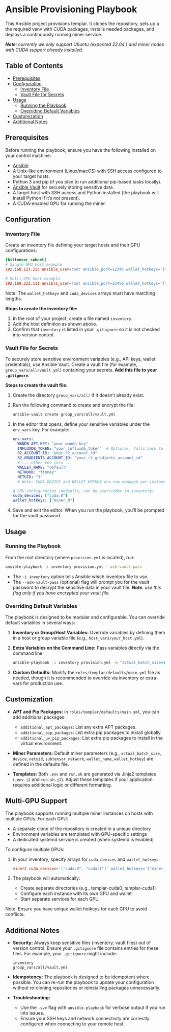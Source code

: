 # Ansible Provisioning Playbook

This Ansible project provisions templar. It clones the repository, sets up a the required venv with CUDA packages, installs needed packages, and deploys a continuously running miner service.

_**Note**: currently we only support Ubuntu (expected 22.04.) and miner nodes with CUDA support already installed._

## Table of Contents

- [Prerequisites](#prerequisites)
- [Configuration](#configuration)
  - [Inventory File](#inventory-file)
  - [Vault File for Secrets](#vault-file-for-secrets)
- [Usage](#usage)
  - [Running the Playbook](#running-the-playbook)
  - [Overriding Default Variables](#overriding-default-variables)
- [Customization](#customization)
- [Additional Notes](#additional-notes)

## Prerequisites

Before running the playbook, ensure you have the following installed on your control machine:

- [Ansible](https://docs.ansible.com/ansible/latest/installation_guide/intro_installation.html)
- A Unix-like environment (Linux/macOS) with SSH access configured to your target hosts.
- Python 3 and pip (if you plan to run additional pip-based tasks locally).
- [Ansible Vault](https://docs.ansible.com/ansible/latest/user_guide/vault.html) for securely storing sensitive data.
- A target host with SSH access and Python installed (the playbook will install Python if it’s not present).
- A CUDA-enabled GPU for running the miner.

## Configuration

### Inventory File

Create an inventory file defining your target hosts and their GPU configurations:

```ini
[bittensor_subnet]
# Single GPU host example
192.168.123.213 ansible_user=root ansible_port=12345 wallet_hotkeys='["miner"]' cuda_devices='["cuda"]'

# Multi-GPU host example
192.168.222.111 ansible_user=root ansible_port=23456 wallet_hotkeys='["miner_1", "miner_2", "miner_3", "miner_4"]' cuda_devices='["cuda:0", "cuda:1", "cuda:2", "cuda:3"]'
```

Note: The `wallet_hotkeys` and `cuda_devices` arrays must have matching lengths.

**Steps to create the inventory file:**

1. In the root of your project, create a file named `inventory`.
2. Add the host definition as shown above.
3. Confirm that `inventory` is listed in your `.gitignore` so it is not checked into version control.

### Vault File for Secrets

To securely store sensitive environment variables (e.g., API keys, wallet credentials), use Ansible Vault. Create a vault file (for example, `group_vars/all/vault.yml`) containing your secrets. **Add this file to your `.gitignore`**.

**Steps to create the vault file:**

1. Create the directory `group_vars/all/` if it doesn’t already exist.

2. Run the following command to create and encrypt the file:

   ```bash
   ansible-vault create group_vars/all/vault.yml
   ```

3. In the editor that opens, define your sensitive variables under the `env_vars` key. For example:

   ```yaml
   env_vars:
     WANDB_API_KEY: "your_wandb_key"
     INFLUXDB_TOKEN: "your_influxdb_token"  # Optional, falls back to default if not provided
     R2_ACCOUNT_ID: "your_r2_account_id"
     R2_GRADIENTS_ACCOUNT_ID: "your_r2_gradients_account_id"
     # ... other env vars ...
     WALLET_NAME: "default"
     NETWORK: "finney"
     NETUID: "3"
     # Note: CUDA_DEVICE and WALLET_HOTKEY are now managed per-instance

   # GPU configuration (defaults, can be overridden in inventory)
   cuda_devices: ["cuda:0"]
   wallet_hotkeys: ["miner_0"]
   ```

4. Save and exit the editor. When you run the playbook, you’ll be prompted for the vault password.

## Usage

### Running the Playbook

From the root directory (where `provision.yml` is located), run:

```bash
ansible-playbook -i inventory provision.yml --ask-vault-pass
```

- The `-i inventory` option tells Ansible which inventory file to use.
- The `--ask-vault-pass` (optional) flag will prompt you for the vault password to decrypt the sensitive data in your vault file. _**Note**: use this flag only if you have encrypted your vault file._

### Overriding Default Variables

The playbook is designed to be modular and configurable. You can override default variables in several ways:

1. **Inventory or Group/Host Variables:**
   Override variables by defining them in a host or group variable file (e.g., `host_vars/your_host.yml`).

2. **Extra Variables on the Command Line:**
   Pass variables directly via the command line:

   ```bash
   ansible-playbook -i inventory provision.yml -e "actual_batch_size=5 wallet_name=default wallet_hotkey=miner" --ask-vault-pass
   ```

3. **Custom Defaults:**
   Modify the `roles/templar/defaults/main.yml` file as needed, though it is recommended to override via inventory or extra-vars for production use.

## Customization

- **APT and Pip Packages:**
  In `roles/templar/defaults/main.yml`, you can add additional packages:
  - `additional_apt_packages`: List any extra APT packages.
  - `additional_pip_packages`: List extra pip packages to install globally.
  - `additional_uv_pip_packages`: List extra pip packages to install in the virtual environment.

- **Miner Parameters:**
  Default miner parameters (e.g., `actual_batch_size`, `device`, `netuid`, `subtensor_network`, `wallet_name`, `wallet_hotkey`) are defined in the defaults file.

- **Templates:**
  Both `.env` and `run.sh` are generated via Jinja2 templates (`.env.j2` and `run.sh.j2`). Adjust these templates if your application requires additional logic or different formatting.

## Multi-GPU Support

The playbook supports running multiple miner instances on hosts with multiple GPUs. For each GPU:

- A separate clone of the repository is created in a unique directory
- Environment variables are templated with GPU-specific settings
- A dedicated systemd service is created (when systemd is enabled)

To configure multiple GPUs:

1. In your inventory, specify arrays for `cuda_devices` and `wallet_hotkeys`:

   ```ini
   miner2 cuda_devices='["cuda:0", "cuda:1"]' wallet_hotkeys='["miner_1", "miner_2"]'
   ```

2. The playbook will automatically:
   - Create separate directories (e.g., templar-cuda0, templar-cuda1)
   - Configure each instance with its own GPU and wallet
   - Start separate services for each GPU

Note: Ensure you have unique wallet hotkeys for each GPU to avoid conflicts.

## Additional Notes

- **Security:**
  Always keep sensitive files (inventory, vault files) out of version control. Ensure your `.gitignore` file contains entries for these files. For example, your `.gitignore` might include:

  ```text
  inventory
  group_vars/all/vault.yml
  ```

- **Idempotency:**
  The playbook is designed to be idempotent where possible. You can re-run the playbook to update your configuration without re-cloning repositories or reinstalling packages unnecessarily.

- **Troubleshooting:**
  - Use the `-vvv` flag with `ansible-playbook` for verbose output if you run into issues.
  - Ensure your SSH keys and network connectivity are correctly configured when connecting to your remote host.
